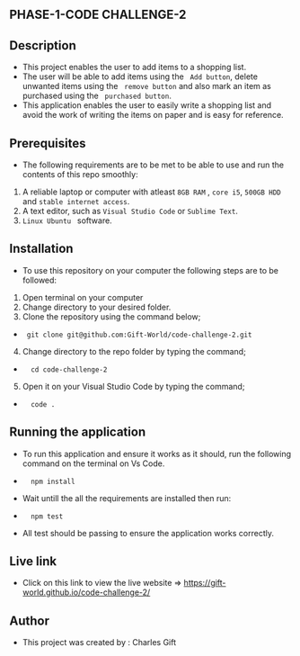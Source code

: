 ## PHASE-1-CODE CHALLENGE-2

## Description

- This project enables the user to add items to a shopping list.
- The user will be able to add items using the ` Add button`, delete unwanted items using the ` remove button` and also mark an item as purchased using the ` purchased button`.
- This application enables the user to easily write a shopping list and avoid the work of writing the items on paper and is easy for reference.

## Prerequisites

- The following requirements are to be met to be able to use and run the contents of this repo smoothly:

1. A reliable laptop or computer with atleast `8GB RAM` , `core i5`, `500GB HDD` and `stable internet access`.
2. A text editor, such as `Visual Studio Code` or `Sublime Text`.
3. `Linux Ubuntu ` software.

## Installation

- To use this repository on your computer the following steps are to be followed:

1. Open terminal on your computer
2. Change directory to your desired folder.
3. Clone the repository using the command below;

-      git clone git@github.com:Gift-World/code-challenge-2.git

4. Change directory to the repo folder by typing the command;

-       cd code-challenge-2

5. Open it on your Visual Studio Code by typing the command;

-       code .

## Running the application

- To run this application and ensure it works as it should, run the following command on the terminal on Vs Code.
-       npm install
- Wait untill the all the requirements are installed then run:
-       npm test
- All test should be passing to ensure the application works correctly.

## Live link

- Click on this link to view the live website   => https://gift-world.github.io/code-challenge-2/

## Author

- This project was created by : Charles Gift
